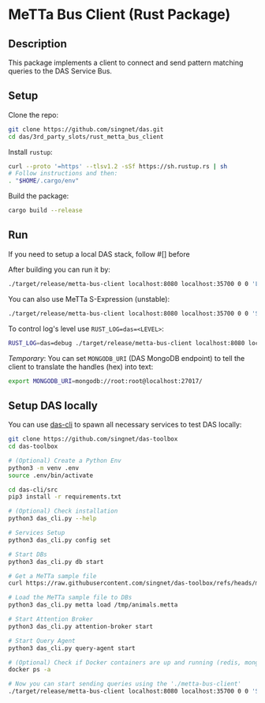 # MeTTa Bus Client (Rust Package)

## Description

This package implements a client to connect and send pattern matching queries to the DAS Service Bus.

## Setup

Clone the repo:
```sh
git clone https://github.com/singnet/das.git
cd das/3rd_party_slots/rust_metta_bus_client
```

Install `rustup`:
```sh
curl --proto '=https' --tlsv1.2 -sSf https://sh.rustup.rs | sh
# Follow instructions and then:
. "$HOME/.cargo/env"
```

Build the package:
```sh
cargo build --release
```

## Run

If you need to setup a local DAS stack, follow #[] before

After building you can run it by:
```sh
./target/release/metta-bus-client localhost:8080 localhost:35700 0 0 'LINK_TEMPLATE Expression 3 NODE Symbol Similarity NODE Symbol "human" VARIABLE S'
```

You can also use MeTTa S-Expression (unstable):
```sh
./target/release/metta-bus-client localhost:8080 localhost:35700 0 0 'Similarity "human" $S'
```

To control log's level use `RUST_LOG=das=<LEVEL>`:
```sh
RUST_LOG=das=debug ./target/release/metta-bus-client localhost:8080 localhost:35700 0 0 'LINK_TEMPLATE Expression 3 NODE Symbol Similarity NODE Symbol "human" VARIABLE S'
```

_Temporary_: You can set `MONGODB_URI` (DAS MongoDB endpoint) to tell the client to translate the handles (hex) into text:

```sh
export MONGODB_URI=mongodb://root:root@localhost:27017/
```

## Setup DAS locally

You can use [das-cli](https://github.com/singnet/das-toolbox/tree/master/das-cli) to spawn all necessary services to test DAS locally:
```sh
git clone https://github.com/singnet/das-toolbox
cd das-toolbox

# (Optional) Create a Python Env
python3 -m venv .env
source .env/bin/activate

cd das-cli/src
pip3 install -r requirements.txt

# (Optional) Check installation
python3 das_cli.py --help

# Services Setup
python3 das_cli.py config set

# Start DBs
python3 das_cli.py db start

# Get a MeTTa sample file
curl https://raw.githubusercontent.com/singnet/das-toolbox/refs/heads/master/das-cli/src/examples/data/animals.metta -o /tmp/animals.metta

# Load the MeTTa sample file to DBs
python3 das_cli.py metta load /tmp/animals.metta

# Start Attention Broker
python3 das_cli.py attention-broker start

# Start Query Agent
python3 das_cli.py query-agent start

# (Optional) Check if Docker containers are up and running (redis, mongodb, attention-broker and query-agent)
docker ps -a

# Now you can start sending queries using the './metta-bus-client'
./target/release/metta-bus-client localhost:8080 localhost:35700 0 0 'Similarity "human" $S'
```

